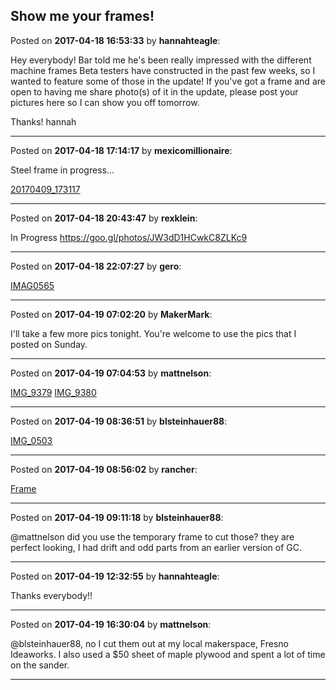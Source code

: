 ## Show me your frames!
Posted on **2017-04-18 16:53:33** by **hannahteagle**:

Hey everybody! Bar told me he's been really impressed with the different machine frames Beta testers have constructed in the past few weeks, so I wanted to feature some of those in the update! If you've got a frame and are open to having me share photo(s) of it in the update, please post your pictures here so I can show you off tomorrow.

Thanks!
hannah

---

Posted on **2017-04-18 17:14:17** by **mexicomillionaire**:

Steel frame in progress...

[20170409_173117](//muut.com/u/maslowcnc/s3/:maslowcnc:e4Ks:20170409_173117.jpg.jpg)

---

Posted on **2017-04-18 20:43:47** by **rexklein**:

In Progress
https://goo.gl/photos/JW3dD1HCwkC8ZLKc9

---

Posted on **2017-04-18 22:07:27** by **gero**:

[IMAG0565](//muut.com/u/maslowcnc/s3/:maslowcnc:VmLd:imag0565.jpg.jpg)

---

Posted on **2017-04-19 07:02:20** by **MakerMark**:

I'll take a few more pics tonight. You're welcome to use the pics that I posted on Sunday.

---

Posted on **2017-04-19 07:04:53** by **mattnelson**:

[IMG_9379](//muut.com/u/maslowcnc/s3/:maslowcnc:pdXv:img_9379.jpg.jpg) [IMG_9380](//muut.com/u/maslowcnc/s3/:maslowcnc:Sn2u:img_9380.jpg.jpg)

---

Posted on **2017-04-19 08:36:51** by **blsteinhauer88**:

[IMG_0503](//muut.com/u/maslowcnc/s3/:maslowcnc:5bHt:img_0503.jpg.jpg)

---

Posted on **2017-04-19 08:56:02** by **rancher**:

[Frame](//muut.com/u/maslowcnc/s2/:maslowcnc:TExj:frame.jpg.jpg)

---

Posted on **2017-04-19 09:11:18** by **blsteinhauer88**:

@mattnelson did you use the temporary frame to cut those?  they are perfect looking, I had drift and odd parts from an earlier version of GC.

---

Posted on **2017-04-19 12:32:55** by **hannahteagle**:

Thanks everybody!!

---

Posted on **2017-04-19 16:30:04** by **mattnelson**:

@blsteinhauer88, no I cut them out at my local makerspace, Fresno Ideaworks.  I also used a $50 sheet of maple plywood and spent a lot of time on the sander.

---

